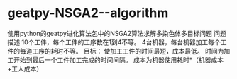 # geatpy-NSGA2--algorithm
使用python的geatpy进化算法包中的NSGA2算法求解多染色体多目标问题
问题描述
10个工件，每个工件的工序数在1到4不等。
4台机器，每台机器加工每个工件的每道工序的耗时不等。
目标：
使加工工件的时间最短，成本最低。
时间为加工开始到最后一个工件加工完成的时间间隔。
成本为机器使用耗时*（机器成本+工人成本）
